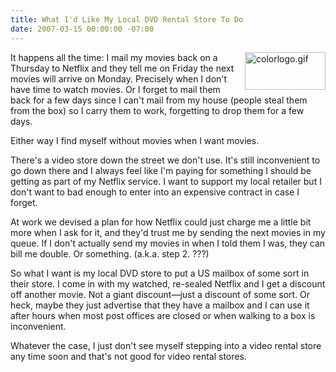 ```yaml
---
title: What I'd Like My Local DVD Rental Store To Do
date: 2007-03-15 00:00:00 -07:00
---
```


<p><img src="http://notes.torrez.org//images/colorlogo.gif" border="0" height="60" width="129" alt="colorlogo.gif" align="right" />It happens all the time: I mail my movies back on a Thursday to Netflix and they tell me on Friday the next movies will arrive on Monday. Precisely when I don't have time to watch movies. Or I forget to mail them back for a few days since I can't mail from my house (people steal them from the box) so I carry them to work, forgetting to drop them for a few days.</p>

<p>Either way I find myself without movies when I want movies.</p>

<p>There's a video store down the street we don't use. It's still inconvenient to go down there and I always feel like I'm paying for something I should be getting as part of my Netflix service. I want to support my local retailer but I don't want to bad enough to enter into an expensive contract in case I forget. </p>

<p>At work we devised a plan for how Netflix could just charge me a little bit more when I ask for it, and they'd trust me by sending the next movies in my queue. If I don't actually send my movies in when I told them I was, they can bill me double. Or something. (a.k.a. step 2. ???)</p>

<p>So what I want is my local DVD store to put a US mailbox of some sort in their store. I come in with my watched, re-sealed Netflix and I get a discount off another movie. Not a giant discount&mdash;just a discount of some sort. Or heck, maybe they just advertise that they have a mailbox and I can use it after hours when most post offices are closed or when walking to a box is inconvenient.</p>

<p>Whatever the case, I just don't see myself stepping into a video rental store any time soon and that's not good for video rental stores.</p>
